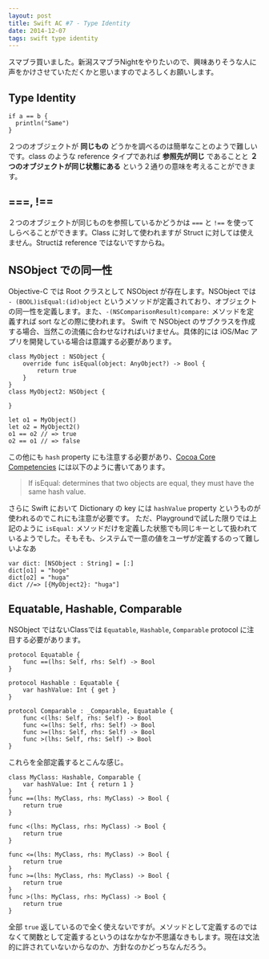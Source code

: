 ```yaml
---
layout: post
title: Swift AC #7 - Type Identity
date: 2014-12-07
tags: swift type identity
---
```


スマブラ買いました。新潟スマブラNightをやりたいので、興味ありそうな人に声をかけさせていただくかと思いますのでよろしくお願いします。

## Type Identity

```
if a == b {
  println("Same")
}
```

２つのオブジェクトが **同じもの** どうかを調べるのは簡単なことのようで難しいです。class のような reference タイプであれば __参照先が同じ__ であることと __２つのオブジェクトが同じ状態にある__ という２通りの意味を考えることができます。

## ===, !==

２つのオブジェクトが同じものを参照しているかどうかは `===` と `!==` を使ってしらべることができます。Class に対して使われますが Struct に対しては使えません。Structは reference ではないですからね。

## NSObject での同一性

Objective-C では Root クラスとして NSObject が存在します。NSObject では `- (BOOL)isEqual:(id)object` というメソッドが定義されており、オブジェクトの同一性を定義します。また、`-(NSComparisonResult)compare:` メソッドを定義すれば sort などの際に使われます。 Swift で NSObject のサブクラスを作成する場合、当然この流儀に合わせなければいけません。具体的には iOS/Mac アプリを開発している場合は意識する必要があります。

```
class MyObject : NSObject {
    override func isEqual(object: AnyObject?) -> Bool {
        return true
    }
}
class MyObject2: NSObject {
    
}

let o1 = MyObject()
let o2 = MyObject2()
o1 == o2 // => true
o2 == o1 // => false
```

この他にも `hash` property にも注意する必要があり、[Cocoa Core Competencies](https://developer.apple.com/library/mac/documentation/General/Conceptual/DevPedia-CocoaCore/ObjectComparison.html) には以下のように書いてあります。

> If isEqual: determines that two objects are equal, they must have the same hash value.

さらに Swift において Dictionary の key には `hashValue` property というものが使われるのでこれにも注意が必要です。
ただ、Playgroundで試した限りでは上記のように `isEqual:` メソッドだけを定義した状態でも同じキーとして扱われているようでした。そもそも、システムで一意の値をユーザが定義するのって難しいよなあ


```
var dict: [NSObject : String] = [:]
dict[o1] = "hoge"
dict[o2] = "huga"
dict //=> [{MyObject2}: "huga"]
```

## Equatable, Hashable, Comparable
NSObject ではないClassでは `Equatable`, `Hashable`, `Comparable` protocol に注目する必要があります。

```
protocol Equatable {
    func ==(lhs: Self, rhs: Self) -> Bool
}
```

```
protocol Hashable : Equatable {
    var hashValue: Int { get }
}
```

```
protocol Comparable : _Comparable, Equatable {
    func <(lhs: Self, rhs: Self) -> Bool
    func <=(lhs: Self, rhs: Self) -> Bool
    func >=(lhs: Self, rhs: Self) -> Bool
    func >(lhs: Self, rhs: Self) -> Bool
}
```

これらを全部定義するとこんな感じ。

```
class MyClass: Hashable, Comparable {
    var hashValue: Int { return 1 }
}
func ==(lhs: MyClass, rhs: MyClass) -> Bool {
    return true
}

func <(lhs: MyClass, rhs: MyClass) -> Bool {
    return true
}

func <=(lhs: MyClass, rhs: MyClass) -> Bool {
    return true
}
func >=(lhs: MyClass, rhs: MyClass) -> Bool {
    return true
}
func >(lhs: MyClass, rhs: MyClass) -> Bool {
    return true
}
```

全部 `true` 返しているので全く使えないですが。メソッドとして定義するのではなくて関数として定義するというのはなかなか不思議なきもします。現在は文法的に許されていないからなのか、方針なのかどっちなんだろう。
